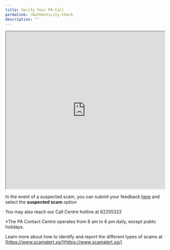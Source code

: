 ```yaml
---
title: Verify Your PA Call
permalink: /Authenticity-Check
description: ""
---
```


<iframe src="https://www.checkfirst.gov.sg/c/f96e01a6-3fca-435c-ba2e-ca280170d31c" style="width:100%;height:500px" scrolling="no"></iframe>

In the event of a suspected scam, you can submit your feedback [here](https://www.pa.gov.sg/feedback) and select the **suspected scam** option

You may also reach our Call Centre hotline at 62255322

*The PA Contact Centre operates from 8 am to 6 pm daily, except public holidays.

Learn more about how to identify and report the different types of scams at [https://www.scamalert.sg/](https://www.scamalert.sg/)